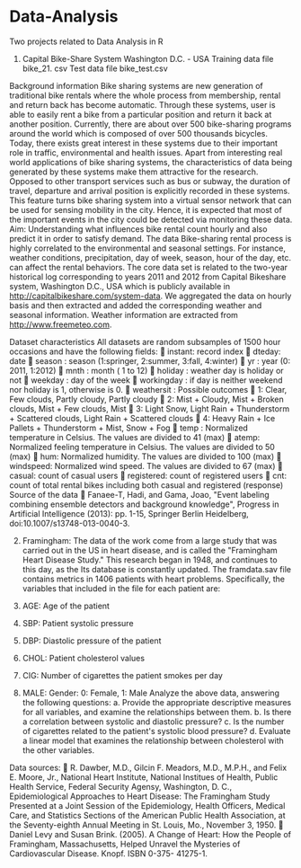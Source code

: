 # Data-Analysis
Two projects related to Data Analysis in R

1. Capital Bike-Share System Washington D.C. - USA
Training data file bike_21. csv
Test data file bike_test.csv

Background information
Bike sharing systems are new generation of traditional bike rentals where the
whole process from membership, rental and return back has become automatic. Through
these systems, user is able to easily rent a bike from a particular position and return it
back at another position. Currently, there are about over 500 bike-sharing programs
around the world which is composed of over 500 thousands bicycles. Today, there
exists great interest in these systems due to their important role in traffic, environmental
and health issues.
Apart from interesting real world applications of bike sharing systems, the
characteristics of data being generated by these systems make them attractive for the
research. Opposed to other transport services such as bus or subway, the duration of
travel, departure and arrival position is explicitly recorded in these systems. This feature
turns bike sharing system into a virtual sensor network that can be used for sensing
mobility in the city. Hence, it is expected that most of the important events in the city
could be detected via monitoring these data.
Aim: Understanding what influences bike rental count hourly and also predict it in order
to satisfy demand.
The data
Bike-sharing rental process is highly correlated to the environmental and
seasonal settings. For instance, weather conditions, precipitation, day of week, season,
hour of the day, etc. can affect the rental behaviors. The core data set is related to the
two-year historical log corresponding to years 2011 and 2012 from Capital Bikeshare
system, Washington D.C., USA which is publicly available in
http://capitalbikeshare.com/system-data. We aggregated the data on hourly basis and
then extracted and added the corresponding weather and seasonal information. Weather
information are extracted from http://www.freemeteo.com.

Dataset characteristics
All datasets are random subsamples of 1500 hour occasions and have the
following fields:
 instant: record index
 dteday: date
 season : season (1:springer, 2:summer, 3:fall, 4:winter)
 yr : year (0: 2011, 1:2012)
 mnth : month ( 1 to 12)
 holiday : weather day is holiday or not
 weekday : day of the week
 workingday : if day is neither weekend nor holiday is 1, otherwise is 0.
 weathersit : Possible outcomes
 1: Clear, Few clouds, Partly cloudy, Partly cloudy
 2: Mist + Cloudy, Mist + Broken clouds, Mist + Few clouds, Mist
 3: Light Snow, Light Rain + Thunderstorm + Scattered clouds, Light
Rain + Scattered clouds
 4: Heavy Rain + Ice Pallets + Thunderstorm + Mist, Snow + Fog
 temp : Normalized temperature in Celsius. The values are divided to 41 (max)
 atemp: Normalized feeling temperature in Celsius. The values are divided to
50 (max)
 hum: Normalized humidity. The values are divided to 100 (max)
 windspeed: Normalized wind speed. The values are divided to 67 (max)
 casual: count of casual users
 registered: count of registered users
 cnt: count of total rental bikes including both casual and registered (response)
Source of the data
 Fanaee-T, Hadi, and Gama, Joao, "Event labeling combining ensemble detectors
and background knowledge", Progress in Artificial Intelligence (2013): pp. 1-15,
Springer Berlin Heidelberg, doi:10.1007/s13748-013-0040-3.


2. Framingham:
The data of the work come from a large study that was carried out
in the US in heart disease, and is called the "Framingham Heart Disease Study."
This research began in 1948, and continues to this day, as the
Its database is constantly updated. The framdata.sav file contains metrics
in 1406 patients with heart problems. Specifically, the variables that
included in the file for each patient are:

1. AGE: Age of the patient
2. SBP: Patient systolic pressure
3. DBP: Diastolic pressure of the patient
4. CHOL: Patient cholesterol values
5. CIG: Number of cigarettes the patient smokes per day
6. MALE: Gender: 0: Female, 1: Male
Analyze the above data, answering the following questions:
a. Provide the appropriate descriptive measures for all variables, and
examine the relationships between them.
b. Is there a correlation between systolic and diastolic pressure?
c. Is the number of cigarettes related to the patient's systolic blood pressure?
d. Evaluate a linear model that examines the relationship between cholesterol
with the other variables.

Data sources:
 R. Dawber, M.D., Gilcin F. Meadors, M.D., M.P.H., and Felix E. Moore, Jr., National Heart
Institute, National Institues of Health, Public Health Service, Federal Security Agensy,
Washington, D. C., Epidemiological Approaches to Heart Disease: The Framingham Study
Presented at a Joint Session of the Epidemiology, Health Officers, Medical Care, and Statistics
Sections of the American Public Health Association, at the Seventy-eighth Annual Meeting in St.
Louis, Mo., November 3, 1950.
 Daniel Levy and Susan Brink. (2005). A Change of Heart: How the People of Framingham,
Massachusetts, Helped Unravel the Mysteries of Cardiovascular Disease. Knopf. ISBN 0-375-
41275-1.

